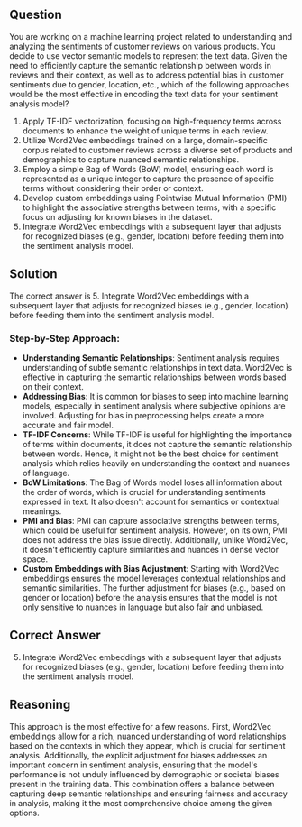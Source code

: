 ## Question
You are working on a machine learning project related to understanding and analyzing the sentiments of customer reviews on various products. You decide to use vector semantic models to represent the text data. Given the need to efficiently capture the semantic relationship between words in reviews and their context, as well as to address potential bias in customer sentiments due to gender, location, etc., which of the following approaches would be the most effective in encoding the text data for your sentiment analysis model?

1. Apply TF-IDF vectorization, focusing on high-frequency terms across documents to enhance the weight of unique terms in each review.
2. Utilize Word2Vec embeddings trained on a large, domain-specific corpus related to customer reviews across a diverse set of products and demographics to capture nuanced semantic relationships.
3. Employ a simple Bag of Words (BoW) model, ensuring each word is represented as a unique integer to capture the presence of specific terms without considering their order or context.
4. Develop custom embeddings using Pointwise Mutual Information (PMI) to highlight the associative strengths between terms, with a specific focus on adjusting for known biases in the dataset.
5. Integrate Word2Vec embeddings with a subsequent layer that adjusts for recognized biases (e.g., gender, location) before feeding them into the sentiment analysis model.

## Solution
The correct answer is 5. Integrate Word2Vec embeddings with a subsequent layer that adjusts for recognized biases (e.g., gender, location) before feeding them into the sentiment analysis model.

### Step-by-Step Approach:

- **Understanding Semantic Relationships**: Sentiment analysis requires understanding of subtle semantic relationships in text data. Word2Vec is effective in capturing the semantic relationships between words based on their context.
- **Addressing Bias**: It is common for biases to seep into machine learning models, especially in sentiment analysis where subjective opinions are involved. Adjusting for bias in preprocessing helps create a more accurate and fair model.
- **TF-IDF Concerns**: While TF-IDF is useful for highlighting the importance of terms within documents, it does not capture the semantic relationship between words. Hence, it might not be the best choice for sentiment analysis which relies heavily on understanding the context and nuances of language.
- **BoW Limitations**: The Bag of Words model loses all information about the order of words, which is crucial for understanding sentiments expressed in text. It also doesn't account for semantics or contextual meanings.
- **PMI and Bias**: PMI can capture associative strengths between terms, which could be useful for sentiment analysis. However, on its own, PMI does not address the bias issue directly. Additionally, unlike Word2Vec, it doesn't efficiently capture similarities and nuances in dense vector space.
- **Custom Embeddings with Bias Adjustment**: Starting with Word2Vec embeddings ensures the model leverages contextual relationships and semantic similarities. The further adjustment for biases (e.g., based on gender or location) before the analysis ensures that the model is not only sensitive to nuances in language but also fair and unbiased.

## Correct Answer
5. Integrate Word2Vec embeddings with a subsequent layer that adjusts for recognized biases (e.g., gender, location) before feeding them into the sentiment analysis model.

## Reasoning
This approach is the most effective for a few reasons. First, Word2Vec embeddings allow for a rich, nuanced understanding of word relationships based on the contexts in which they appear, which is crucial for sentiment analysis. Additionally, the explicit adjustment for biases addresses an important concern in sentiment analysis, ensuring that the model's performance is not unduly influenced by demographic or societal biases present in the training data. This combination offers a balance between capturing deep semantic relationships and ensuring fairness and accuracy in analysis, making it the most comprehensive choice among the given options.